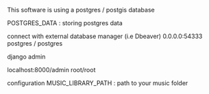 
This software is using a postgres / postgis database

POSTGRES_DATA : storing postgres data

connect with external database manager (i.e Dbeaver)
0.0.0.0:54333
postgres / postgres


django admin

localhost:8000/admin
root/root

configuration
MUSIC_LIBRARY_PATH : path to your music folder
